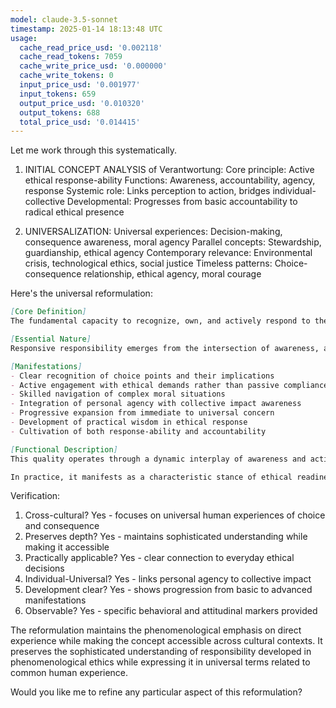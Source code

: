 ```yaml
---
model: claude-3.5-sonnet
timestamp: 2025-01-14 18:13:48 UTC
usage:
  cache_read_price_usd: '0.002118'
  cache_read_tokens: 7059
  cache_write_price_usd: '0.000000'
  cache_write_tokens: 0
  input_price_usd: '0.001977'
  input_tokens: 659
  output_price_usd: '0.010320'
  output_tokens: 688
  total_price_usd: '0.014415'
---
```


Let me work through this systematically.

1. INITIAL CONCEPT ANALYSIS of Verantwortung:
Core principle: Active ethical response-ability
Functions: Awareness, accountability, agency, response
Systemic role: Links perception to action, bridges individual-collective
Developmental: Progresses from basic accountability to radical ethical presence

2. UNIVERSALIZATION:
Universal experiences: Decision-making, consequence awareness, moral agency
Parallel concepts: Stewardship, guardianship, ethical agency
Contemporary relevance: Environmental crisis, technological ethics, social justice
Timeless patterns: Choice-consequence relationship, ethical agency, moral courage

Here's the universal reformulation:

```markdown
[Core Definition]
The fundamental capacity to recognize, own, and actively respond to the ethical demands of existence. It combines clear awareness of moral agency with the practical ability to act effectively, while fully embracing the consequences of one's choices and their ripple effects through the web of life.

[Essential Nature]
Responsive responsibility emerges from the intersection of awareness, agency, and action. It manifests as an ever-present readiness to meet life's ethical demands with full presence and considered response. Unlike simple accountability, it represents an active stance of ethical engagement that recognizes both the power to affect change and the obligation to act wisely. This quality develops through increasingly subtle recognition of interconnection and increasingly skilled capacity for effective response.

[Manifestations]
- Clear recognition of choice points and their implications
- Active engagement with ethical demands rather than passive compliance
- Skilled navigation of complex moral situations
- Integration of personal agency with collective impact awareness
- Progressive expansion from immediate to universal concern
- Development of practical wisdom in ethical response
- Cultivation of both response-ability and accountability

[Functional Description]
This quality operates through a dynamic interplay of awareness and action. It begins with recognition of ethical demands and personal agency, develops through conscious engagement with choices and consequences, and matures into skilled ethical response. The capacity grows through progressive integration of perception, judgment, and action, supported by deepening understanding of interconnection.

In practice, it manifests as a characteristic stance of ethical readiness combined with practical effectiveness. This ranges from basic ownership of personal choices to radical responsibility for collective flourishing. It enables both immediate practical response to ethical demands and long-term cultivation of moral wisdom, expressing itself through increasingly skillful navigation of complex ethical territories while maintaining full awareness of universal implications.
```

Verification:
1. Cross-cultural? Yes - focuses on universal human experiences of choice and consequence
2. Preserves depth? Yes - maintains sophisticated understanding while making it accessible
3. Practically applicable? Yes - clear connection to everyday ethical decisions
4. Individual-Universal? Yes - links personal agency to collective impact
5. Development clear? Yes - shows progression from basic to advanced manifestations
6. Observable? Yes - specific behavioral and attitudinal markers provided

The reformulation maintains the phenomenological emphasis on direct experience while making the concept accessible across cultural contexts. It preserves the sophisticated understanding of responsibility developed in phenomenological ethics while expressing it in universal terms related to common human experience.

Would you like me to refine any particular aspect of this reformulation?